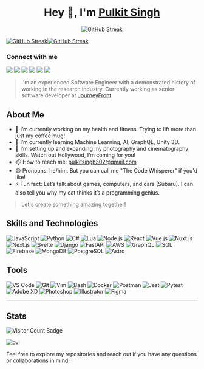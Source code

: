 <p align="center">
  <h1 align="center"> Hey 👋, I'm <a href="http://pulkits.netlify.app/">Pulkit Singh</a> </h1>
</p>

<p align="center">
  <a href="http://pulkits.netlify.app/"><img src="https://github-widgetbox.vercel.app/api/profile?username=linktotheart&data=followers,repositories,stars,commits" alt="GitHub Streak" /></a>
</p>

<p style="display:flex">
  <a href="http://pulkits.netlify.app/"><img src="https://streak-stats.demolab.com?user=linktotheart&hide_border=true&border_radius=4&mode=weekly" alt="GitHub Streak" /></a>
  <a href="http://pulkits.netlify.app/"><img src="https://github-readme-stats.vercel.app/api?username=linktotheart" alt="GitHub Streak" /></a>
</p>

### Connect with me
[<img src="https://img.shields.io/badge/twitter-%231DA1F2.svg?&style=for-the-badge&logo=twitter&logoColor=white" />](https://twitter.com/ultraaaaviolent)  [<img src="https://img.shields.io/badge/linkedin-%230077B5.svg?&style=for-the-badge&logo=linkedin&logoColor=white" />](https://www.linkedin.com/in/pulkitsingh302/) [<img src = "https://img.shields.io/badge/instagram-%23E4405F.svg?&style=for-the-badge&logo=instagram&logoColor=white">](https://www.instagram.com/ultraaaaviolent/) [<img src = "https://img.shields.io/badge/Codepen-000000?style=for-the-badge&logo=codepen&logoColor=white" />](https://codepen.io/pulkitsingh302) [<img src = "https://img.shields.io/badge/Gmail-D14836?style=for-the-badge&logo=gmail&logoColor=white" />](mailto:pulkitsingh302@gmail.com) [<img src="https://img.shields.io/badge/dev.to-0A0A0A?style=for-the-badge&logo=dev.to&logoColor=white" />](https://dev.to/pulkitsingh)

<blockquote>
<p>I'm an experienced Software Engineer with a demonstrated history of working in the research industry. Currently working as senior software developer at <a href="https://journeyfront.com/" target="_blank" class="btn-link" >JourneyFront</a></p>
</blockquote>

## About Me

- 🌱 I’m currently working on my health and fitness. Trying to lift more than just my coffee mug!
- 🔭 I’m currently learning Machine Learning, AI, GraphQL, Unity 3D. 
- 👯 I’m setting up and expanding my photography and cinematography skills. Watch out Hollywood, I’m coming for you!
- 📫 How to reach me: [pulkitsingh302@gmail.com](mailto:pulkitsingh302@gmail.com)
- 😄 Pronouns: he/him. But you can call me "The Code Whisperer" if you'd like!
- ⚡ Fun fact: Let’s talk about games, computers, and cars (Subaru). I can also tell you why my cat thinks it’s a programming genius.

>  Let's create something amazing together!


## Skills and Technologies

![JavaScript](https://img.shields.io/badge/-JavaScript-F7DF1C?style=for-the-badge&logo=javascript&logoColor=black)
![Python](https://img.shields.io/badge/-Python-3776AB?style=for-the-badge&logo=python&logoColor=white)
![C#](https://img.shields.io/badge/-C%23-239120?style=for-the-badge&logo=c-sharp&logoColor=white)
![Lua](https://img.shields.io/badge/-Lua-2C2D72?style=for-the-badge&logo=lua&logoColor=white)
![Node.js](https://img.shields.io/badge/-Node.js-339933?style=for-the-badge&logo=node.js&logoColor=white)
![React](https://img.shields.io/badge/-React-61DAFB?style=for-the-badge&logo=react&logoColor=black)
![Vue.js](https://img.shields.io/badge/-Vue.js-42b883?style=for-the-badge&logo=vue.js&logoColor=white)
![Nuxt.js](https://img.shields.io/badge/-Nuxt.js-00C58E?style=for-the-badge&logo=nuxt.js&logoColor=white)
![Next.js](https://img.shields.io/badge/-Next.js-000000?style=for-the-badge&logo=next.js&logoColor=white)
![Svelte](https://img.shields.io/badge/-Svelte-FFA700?style=for-the-badge&logo=svelte&logoColor=white)
![Django](https://img.shields.io/badge/-Django-092E20?style=for-the-badge&logo=django&logoColor=white)
![FastAPI](https://img.shields.io/badge/-FastAPI-009688?style=for-the-badge&logo=fastapi&logoColor=white)
![AWS](https://img.shields.io/badge/-AWS-232F3E?style=for-the-badge&logo=amazon-aws&logoColor=white)
![GraphQL](https://img.shields.io/badge/-GraphQL-E10098?style=for-the-badge&logo=graphql&logoColor=white)
![SQL](https://img.shields.io/badge/-SQL-003B57?style=for-the-badge&logo=sqlite&logoColor=white)
![Firebase](https://img.shields.io/badge/-Firebase-FFCA28?style=for-the-badge&logo=firebase&logoColor=black)
![MongoDB](https://img.shields.io/badge/-MongoDB-47A248?style=for-the-badge&logo=mongodb&logoColor=white)
![PostgreSQL](https://img.shields.io/badge/-PostgreSQL-4169E1?style=for-the-badge&logo=postgresql&logoColor=white)
![Astro](https://img.shields.io/badge/-Astro-4169E1?style=for-the-badge&logo=postgresql&logoColor=white)


## Tools

![VS Code](https://img.shields.io/badge/-VS%20Code-007ACC?style=for-the-badge&logo=visual-studio-code&logoColor=white)
![Git](https://img.shields.io/badge/-Git-F05032?style=for-the-badge&logo=git&logoColor=white)
![Vim](https://img.shields.io/badge/-Vim-019733?style=for-the-badge&logo=vim&logoColor=white)
![Bash](https://img.shields.io/badge/-Bash-4EAA25?style=for-the-badge&logo=gnu-bash&logoColor=white)
![Docker](https://img.shields.io/badge/-Docker-2496ED?style=for-the-badge&logo=docker&logoColor=white)
![Postman](https://img.shields.io/badge/-Postman-FF6C37?style=for-the-badge&logo=postman&logoColor=white)
![Jest](https://img.shields.io/badge/-Jest-C21325?style=for-the-badge&logo=jest&logoColor=white)
![Pytest](https://img.shields.io/badge/-Pytest-0A8E0A?style=for-the-badge&logo=pytest&logoColor=white)
![Adobe XD](https://img.shields.io/badge/-Adobe%20XD-FF61F6?style=for-the-badge&logo=adobe-xd&logoColor=white)
![Photoshop](https://img.shields.io/badge/-Photoshop-31A8FF?style=for-the-badge&logo=adobe-photoshop&logoColor=white)
![Illustrator](https://img.shields.io/badge/-Illustrator-FF9A00?style=for-the-badge&logo=adobe-illustrator&logoColor=white)
![Figma](https://img.shields.io/badge/-Figma-F24E1E?style=for-the-badge&logo=figma&logoColor=white)

---

## Stats

![Visitor Count Badge](https://komarev.com/ghpvc/?username=linktotheart&label=Explored%20by&color=0e75b6&style=flat)

<img src="https://github-readme-stats.vercel.app/api/top-langs?username=linktotheart&show_icons=true&locale=en&layout=compact&theme=chartreuse-dark" alt="ovi" />


Feel free to explore my repositories and reach out if you have any questions or collaborations in mind!




